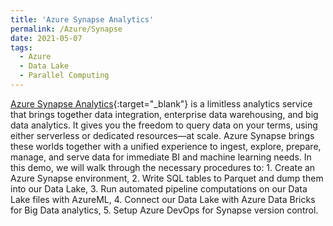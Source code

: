```yaml
---
title: 'Azure Synapse Analytics'
permalink: /Azure/Synapse
date: 2021-05-07
tags:
  - Azure
  - Data Lake
  - Parallel Computing
---
```


[Azure Synapse Analytics](/applied_azure/synapse.html){:target="_blank"} is a limitless analytics service that brings together data integration, enterprise data warehousing, and big data analytics. It gives you the freedom to query data on your terms, using either serverless or dedicated resources—at scale. Azure Synapse brings these worlds together with a unified experience to ingest, explore, prepare, manage, and serve data for immediate BI and machine learning needs. In this demo, we will walk through the necessary procedures to: 1. Create an Azure Synapse environment, 2. Write SQL tables to Parquet and dump them into our Data Lake, 3. Run automated pipeline computations on our Data Lake files with AzureML, 4. Connect our Data Lake with Azure Data Bricks for Big Data analytics, 5. Setup Azure DevOps for Synapse version control.
